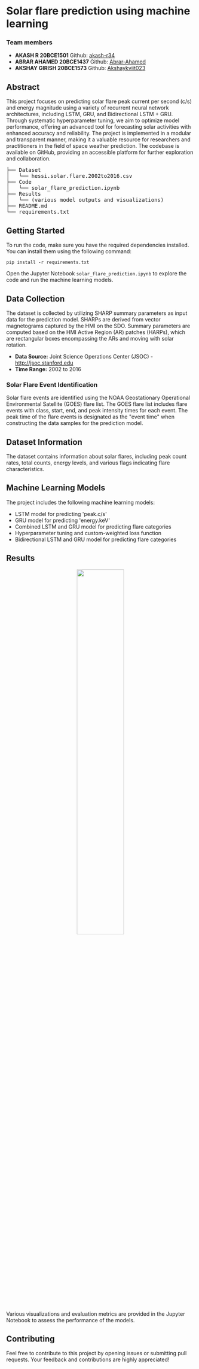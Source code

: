 # Solar flare prediction using machine learning

<h3>Team members</h3>
<ul>
<li><b>AKASH R 20BCE1501</b> Github: <a href="https://github.com/akash-r34">akash-r34</a></li>
<li><b>ABRAR AHAMED 20BCE1437</b> Github: <a href="https://github.com/Abrar-Ahamed">Abrar-Ahamed</a></li>
<li><b>AKSHAY GIRISH 20BCE1573</b> Github: <a href="https://github.com/Akshaykviit023">Akshaykviit023</a></li>
</ul>

<h2>Abstract</h2>

<p>This project focuses on predicting solar flare peak current per second (c/s) and energy magnitude using a variety of recurrent neural network architectures, including LSTM, GRU, and Bidirectional LSTM + GRU. Through systematic hyperparameter tuning, we aim to optimize model performance, offering an advanced tool for forecasting solar activities with enhanced accuracy and reliability. The project is implemented in a modular and transparent manner, making it a valuable resource for researchers and practitioners in the field of space weather prediction. The codebase is available on GitHub, providing an accessible platform for further exploration and collaboration.</p>


<pre>
├── Dataset
│   └── hessi.solar.flare.2002to2016.csv
├── Code
│   └── solar_flare_prediction.ipynb
├── Results
│   └── (various model outputs and visualizations)
├── README.md
└── requirements.txt
</pre>

<h2>Getting Started</h2>

<p>To run the code, make sure you have the required dependencies installed. You can install them using the following command:</p>

<code>pip install -r requirements.txt</code>

<p>Open the Jupyter Notebook <code>solar_flare_prediction.ipynb</code> to explore the code and run the machine learning models.</p>

<h2>Data Collection</h2>

<p>The dataset is collected by utilizing SHARP summary parameters as input data for the prediction model. SHARPs are derived from vector magnetograms captured by the HMI on the SDO. Summary parameters are computed based on the HMI Active Region (AR) patches (HARPs), which are rectangular boxes encompassing the ARs and moving with solar rotation.</p>

<ul>
    <li><strong>Data Source:</strong> Joint Science Operations Center (JSOC) - <a href="http://jsoc.stanford.edu">http://jsoc.stanford.edu</a></li>
    <li><strong>Time Range:</strong> 2002 to 2016</li>
</ul>

<h3>Solar Flare Event Identification</h3>

<p>Solar flare events are identified using the NOAA Geostationary Operational Environmental Satellite (GOES) flare list. The GOES flare list includes flare events with class, start, end, and peak intensity times for each event. The peak time of the flare events is designated as the "event time" when constructing the data samples for the prediction model.</p>



<h2>Dataset Information</h2>

<p>The dataset contains information about solar flares, including peak count rates, total counts, energy levels, and various flags indicating flare characteristics.</p>

<h2>Machine Learning Models</h2>

<p>The project includes the following machine learning models:</p>

<ul>
<li>LSTM model for predicting 'peak.c/s'</li>
<li>GRU model for predicting 'energy.keV'</li>
<li>Combined LSTM and GRU model for predicting flare categories</li>
<li>Hyperparameter tuning and custom-weighted loss function</li>
<li>Bidirectional LSTM and GRU model for predicting flare categories</li>
</ul>

<h2>Results</h2>
<div align="center">
  <img src='https://github.com/akash-r34/Solar-flare-prediction-using-machine-learning/assets/113085803/6c308637-430d-4e59-9f05-4f2d5a62dfe8' style="display: block; align: center; width: 50%;"/>
</div>
<br>



<p>Various visualizations and evaluation metrics are provided in the Jupyter Notebook to assess the performance of the models.</p>

<h2>Contributing</h2>

<p>Feel free to contribute to this project by opening issues or submitting pull requests. Your feedback and contributions are highly appreciated!</p>



